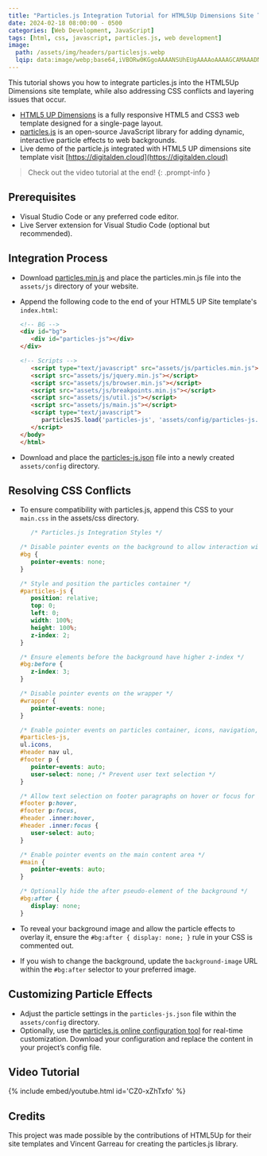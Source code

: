 ```yaml
---
title: "Particles.js Integration Tutorial for HTML5Up Dimensions Site Template"
date: 2024-02-18 08:00:00 - 0500
categories: [Web Development, JavaScript]
tags: [html, css, javascript, particles.js, web development]
image:
  path: /assets/img/headers/particlesjs.webp
  lqip: data:image/webp;base64,iVBORw0KGgoAAAANSUhEUgAAAAoAAAAGCAMAAADNLv/0AAAAilBMVEWrq6uxsbFxcXNVVVhXWFpYWVuIiIrv7+/6+vqvr69FRkkVGBwYGh4XGh4SFRlUVVjt7e2wsLBGSEsUFxodHyEcHyITFhpXWVvu7u5LTU8XGRshIyEbHSAVFxpcXmB8fXxgYWFgYWBfYF9dXl2BgoHi4uKsrKyqqqqur6+wsbGxsrKys7PKy8v4+PiZwXq7AAAARElEQVQIHWNgYGRiZmZhZWPnYGDg5OLm4eXjFwAyBYWERUTFxCWATEZJKWkZWTmQAkZ5BUUlZRVVIFNNXU1DU0tbRxcAYLkEXhdW9hoAAAAASUVORK5CYII=
---
```


This tutorial shows you how to integrate particles.js into the HTML5Up Dimensions site template, while also addressing CSS conflicts and layering issues that occur.

- [HTML5 UP Dimensions](https://html5up.net/dimension) is a fully responsive HTML5 and CSS3 web template designed for a single-page layout.
- [particles.js](https://vincentgarreau.com/particles.js/) is an open-source JavaScript library for adding dynamic, interactive particle effects to web backgrounds.
- Live demo of the particle.js integrated with HTML5 UP dimensions site template visit [https://digitalden.cloud](https://digitalden.cloud)

> Check out the video tutorial at the end!
{: .prompt-info }

## **Prerequisites**

   - Visual Studio Code or any preferred code editor.
   - Live Server extension for Visual Studio Code (optional but recommended).

## **Integration Process**

   - Download [particles.min.js](https://github.com/digitalden3/Particles.js-Integration-Tutorial-for-HTML5Up-Dimensions-Site-Template/blob/main/particles.js/particles.min.js) and place the particles.min.js file into the `assets/js` directory of your website.
   - Append the following code to the end of your HTML5 UP Site template's `index.html`:

     ```html
     <!-- BG -->
     <div id="bg">
        <div id="particles-js"></div>
     </div>

     <!-- Scripts -->
        <script type="text/javascript" src="assets/js/particles.min.js"></script>
        <script src="assets/js/jquery.min.js"></script>
        <script src="assets/js/browser.min.js"></script>
        <script src="assets/js/breakpoints.min.js"></script>
        <script src="assets/js/util.js"></script>
        <script src="assets/js/main.js"></script>
        <script type="text/javascript">
           particlesJS.load('particles-js', 'assets/config/particles-js.json', function() {});
        </script>
     </body>
     </html>
     ```
   - Download and place the [particles-js.json](https://github.com/digitalden3/Particles.js-Integration-Tutorial-for-HTML5Up-Dimensions-Site-Template/blob/main/particles.js/particles-js.json) file into a newly created `assets/config` directory.


## **Resolving CSS Conflicts**

   - To ensure compatibility with particles.js, append this CSS to your `main.css` in the assets/css directory.

      ``` css
         /* Particles.js Integration Styles */

      /* Disable pointer events on the background to allow interaction with particles */
      #bg {
         pointer-events: none;
      }

      /* Style and position the particles container */
      #particles-js {
         position: relative;
         top: 0;
         left: 0;
         width: 100%;
         height: 100%;
         z-index: 2;
      }

      /* Ensure elements before the background have higher z-index */
      #bg:before {
         z-index: 3;
      }

      /* Disable pointer events on the wrapper */
      #wrapper {
         pointer-events: none;
      }

      /* Enable pointer events on particles container, icons, navigation, and footer paragraphs */
      #particles-js,
      ul.icons,
      #header nav ul,
      #footer p {
         pointer-events: auto;
         user-select: none; /* Prevent user text selection */
      }

      /* Allow text selection on footer paragraphs on hover or focus for better accessibility */
      #footer p:hover,
      #footer p:focus,
      #header .inner:hover,
      #header .inner:focus {
         user-select: auto;
      }

      /* Enable pointer events on the main content area */
      #main {
         pointer-events: auto;
      }

      /* Optionally hide the after pseudo-element of the background */
      #bg:after {
         display: none;
      }
      ```

   - To reveal your background image and allow the particle effects to overlay it, ensure the `#bg:after { display: none; }` rule in your CSS is commented out.
   - If you wish to change the background, update the `background-image` URL within the `#bg:after` selector to your preferred image.

## **Customizing Particle Effects**
   - Adjust the particle settings in the `particles-js.json` file within the `assets/config` directory.
   - Optionally, use the [particles.js online configuration tool](https://vincentgarreau.com/particles.js/) for real-time customization. Download your configuration and replace the content in your project’s config file.

## **Video Tutorial**

{% include embed/youtube.html id='CZ0-xZhTxfo' %}

## Credits

This project was made possible by the contributions of HTML5Up for their site templates and Vincent Garreau for creating the particles.js library.